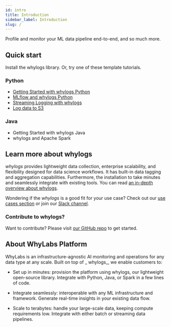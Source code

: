 ```yaml
---
id: intro 
title: Introduction 
sidebar_label: Introduction 
slug: /
---
```


Profile and monitor your ML data pipeline end-to-end, and so much more.

## Quick start

Install the whylogs library. Or, try one of these template tutorials.

### Python

* [Getting Started with whylogs Python](https://github.com/whylabs/whylogs-examples/blob/mainline/python/GettingStarted.ipynb)
* [MLflow and whylogs Python](https://github.com/whylabs/whylogs-examples/blob/mainline/python/MLFlow%20Integration%20Example.ipynb)
* [Streaming Logging with whylogs](https://github.com/whylabs/whylogs-examples/blob/mainline/python/Streaming%20Mode%20-%20whylogs.ipynb)
* [Log data to S3](https://github.com/whylabs/whylogs-examples/blob/mainline/python/S3%20example.ipynb)

### Java

* Getting Started with whylogs Java
* whylogs and Apache Spark

## Learn more about whylogs

_whylogs_ provides lightweight data collection, enterprise scalability, and flexibility designed for data science
workflows. It has built-in data tagging and aggregation capabilities. Furthermore, the installation to take minutes and
seamlessly integrate with existing tools. You can read [an in-depth overview about whylogs](/concepts).

Wondering if the _whylogs_ is a good fit for your use case? Check out our [use cases section](/usecases-batch) or join
our [Slack channel](http://join.slack.whylabs.ai).

### Contribute to whylogs?

Want to contribute? Please visit [our GitHub repo](https://github.com/whylabs/whylogs) to get started.


## About WhyLabs Platform

WhyLabs is an infrastructure-agnostic AI monitoring and operations for any data type at any scale. Built on top of _
whylogs_, we enable customers to:

* Set up in minutes: provision the platform using whylogs, our lightweight open-source library. Integrate with Python,
  Java, or Spark in a few lines of code.

* Integrate seamlessly: interoperable with any ML infrastructure and framework. Generate real-time insights in your
  existing data flow.

* Scale to terabytes: handle your large-scale data, keeping compute requirements low. Integrate with either batch or
  streaming data pipelines.
  
